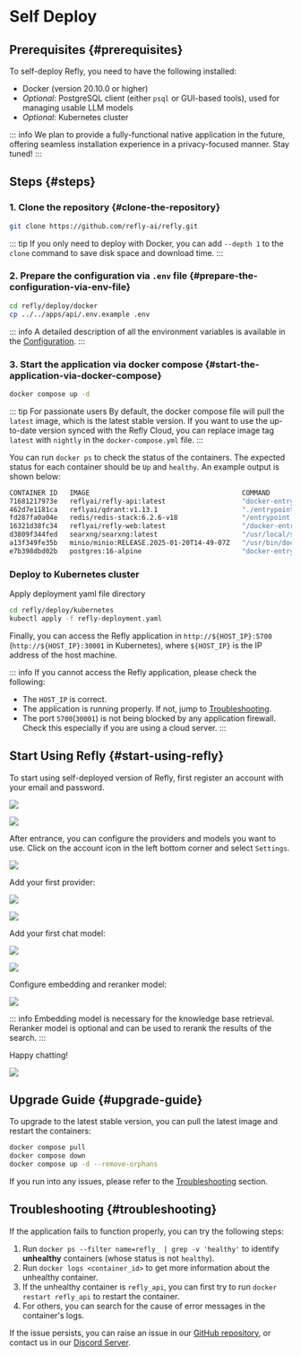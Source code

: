 # Self Deploy

## Prerequisites {#prerequisites}

To self-deploy Refly, you need to have the following installed:

- Docker (version 20.10.0 or higher)
- *Optional*: PostgreSQL client (either `psql` or GUI-based tools), used for managing usable LLM models
- *Optional*: Kubernetes cluster

::: info
We plan to provide a fully-functional native application in the future, offering seamless installation experience in a privacy-focused manner. Stay tuned!
:::

## Steps {#steps}

### 1. Clone the repository {#clone-the-repository}

```bash
git clone https://github.com/refly-ai/refly.git
```

::: tip
If you only need to deploy with Docker, you can add `--depth 1` to the `clone` command to save disk space and download time.
:::

### 2. Prepare the configuration via `.env` file {#prepare-the-configuration-via-env-file}

```bash
cd refly/deploy/docker
cp ../../apps/api/.env.example .env
```

::: info
A detailed description of all the environment variables is available in the [Configuration](./configuration.md).
:::

### 3. Start the application via docker compose {#start-the-application-via-docker-compose}

```bash
docker compose up -d
```

::: tip For passionate users
By default, the docker compose file will pull the `latest` image, which is the latest stable version. If you want to use the up-to-date version synced with the Refly Cloud, you can replace image tag `latest` with `nightly` in the `docker-compose.yml` file.
:::

You can run `docker ps` to check the status of the containers. The expected status for each container should be `Up` and `healthy`. An example output is shown below:

```bash
CONTAINER ID   IMAGE                                      COMMAND                  CREATED       STATUS                 PORTS                                                                                    NAMES
71681217973e   reflyai/refly-api:latest                   "docker-entrypoint.s…"   5 hours ago   Up 5 hours (healthy)   3000/tcp, 0.0.0.0:5800-5801->5800-5801/tcp, :::5800-5801->5800-5801/tcp                  refly_api
462d7e1181ca   reflyai/qdrant:v1.13.1                     "./entrypoint.sh"        5 hours ago   Up 5 hours (healthy)   0.0.0.0:36333-6334->6333-6334/tcp, :::6333-6334->6333-6334/tcp                           refly_qdrant
fd287fa0a04e   redis/redis-stack:6.2.6-v18                "/entrypoint.sh"         5 hours ago   Up 5 hours (healthy)   0.0.0.0:6379->6379/tcp, :::36379->6379/tcp, 0.0.0.0:38001->8001/tcp, :::38001->8001/tcp  refly_redis
16321d38fc34   reflyai/refly-web:latest                   "/docker-entrypoint.…"   5 hours ago   Up 5 hours             0.0.0.0:5700->80/tcp, [::]:5700->80/tcp                                                  refly_web
d3809f344fed   searxng/searxng:latest                     "/usr/local/searxng/…"   5 hours ago   Up 5 hours (healthy)   0.0.0.0:38080->8080/tcp, [::]:38080->8080/tcp                                            refly_searxng
a13f349fe35b   minio/minio:RELEASE.2025-01-20T14-49-07Z   "/usr/bin/docker-ent…"   5 hours ago   Up 5 hours (healthy)   0.0.0.0:39000-39001->9000-9001/tcp, :::39000-39001->9000-9001/tcp                        refly_minio
e7b398dbd02b   postgres:16-alpine                         "docker-entrypoint.s…"   5 hours ago   Up 5 hours (healthy)   0.0.0.0:35432->5432/tcp, :::35432->5432/tcp                                              refly_db
```

### Deploy to Kubernetes cluster

Apply deployment yaml file directory

```bash
cd refly/deploy/kubernetes
kubectl apply -f refly-deployment.yaml
```

Finally, you can access the Refly application in `http://${HOST_IP}:5700` (`http://${HOST_IP}:30001` in Kubernetes), where `${HOST_IP}` is the IP address of the host machine.

::: info
If you cannot access the Refly application, please check the following:

- The `HOST_IP` is correct.
- The application is running properly. If not, jump to [Troubleshooting](#troubleshooting).
- The port `5700`(`30001`) is not being blocked by any application firewall. Check this especially if you are using a cloud server.
:::

## Start Using Refly {#start-using-refly}

To start using self-deployed version of Refly, first register an account with your email and password.

![](/images/register-1.webp)

![](/images/register-2.webp)

After entrance, you can configure the providers and models you want to use. Click on the account icon in the left bottom corner and select `Settings`.

![](/images/settings.webp)

Add your first provider:

![](/images/settings-provider.webp)

![](/images/settings-provider-modal.webp)

Add your first chat model:

![](/images/add-model.webp)

![](/images/add-model-modal.webp)

Configure embedding and reranker model:

![](/images/other-models.webp)

::: info
Embedding model is necessary for the knowledge base retrieval. Reranker model is optional and can be used to rerank the results of the search.
:::

Happy chatting!

![](/images/start-chat.webp)

## Upgrade Guide {#upgrade-guide}

To upgrade to the latest stable version, you can pull the latest image and restart the containers:

```bash
docker compose pull
docker compose down
docker compose up -d --remove-orphans
```

If you run into any issues, please refer to the [Troubleshooting](#troubleshooting) section.

## Troubleshooting {#troubleshooting}

If the application fails to function properly, you can try the following steps:

1. Run `docker ps --filter name=refly_ | grep -v 'healthy'` to identify **unhealthy** containers (whose status is not `healthy`).
2. Run `docker logs <container_id>` to get more information about the unhealthy container.
3. If the unhealthy container is `refly_api`, you can first try to run `docker restart refly_api` to restart the container.
4. For others, you can search for the cause of error messages in the container's logs.

If the issue persists, you can raise an issue in our [GitHub repository](https://github.com/refly-ai/refly/issues), or contact us in our [Discord Server](https://discord.gg/bWjffrb89h).
